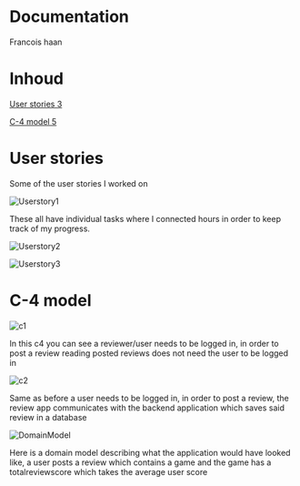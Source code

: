# Documentation

Francois haan

# Inhoud

[User stories 3](#_Toc104987167)

[C-4 model 5](#_Toc104987168)

# User stories

Some of the user stories I worked on

![Userstory1](https://user-images.githubusercontent.com/71487939/171407957-d93be285-4932-4e43-9b78-5bff5a86e349.PNG)

These all have individual tasks where I connected hours in order to keep track of my progress.

![Userstory2](https://user-images.githubusercontent.com/71487939/171407956-edc6fb85-25a2-42ac-8bfa-881962361db6.PNG)

![Userstory3](https://user-images.githubusercontent.com/71487939/171407954-0155442c-d0ca-44bb-ac8e-b3e4d70fc1d6.PNG)

# C-4 model

![c1](https://user-images.githubusercontent.com/71487939/171403809-56057589-6721-43ed-886a-c4577c47e284.PNG)

In this c4 you can see a reviewer/user needs to be logged in, in order to post a review reading posted reviews does not need the user to be logged in

![c2](https://user-images.githubusercontent.com/71487939/171403803-e83f07da-c4d0-40b2-b064-bcb12e0d1013.PNG)

Same as before a user needs to be logged in, in order to post a review, the review app communicates with the backend application which saves said review in a database

![DomainModel](https://user-images.githubusercontent.com/71487939/173794743-88e5ea12-a883-4298-97aa-02398855d34e.PNG)

Here is a domain model describing what the application would have looked like, a user posts a review which contains a game and the game has a totalreviewscore which takes the average user score


